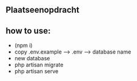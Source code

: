 

## Plaatseenopdracht



## how to use:

- (npm i)
- copy .env.example --> .env --> database name
- new database
- php artisan migrate
- php artisan serve


